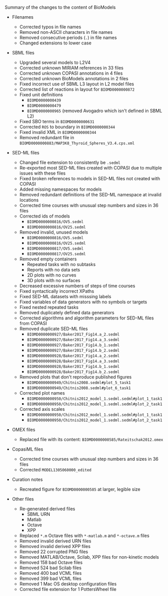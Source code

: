Summary of the changes to the content of BioModels

* Filenames
    * Corrected typos in file names
    * Removed non-ASCII characters in file names
    * Removed consecutive periods (`.`) in file names
    * Changed extensions to lower case

* SBML files
    * Upgraded several models to L2V4
    * Corrected unknown MIRIAM references in 33 files
    * Corrected unknown COPASI annotations in 4 files
    * Corrected unknown BioModels annotations in 2 files
    * Fixed incorrect use of SBML L3 layout in L2 model files
    * Corrected list of reactions in layout for `BIOMD0000000872`
    * Fixed unit definitions
        * `BIOMD0000000439`
        * `BIOMD0000000479`
        * `BIOMD0000000965` (removed Avogadro which isn't defined in SBML L2)
    * Fixed SBO terms in `BIOMD0000000631`
    * Corrected `ROS` to boundary in `BIOMD0000000344`
    * Fixed invalid XML in `BIOMD0000000344`
    * Removed redundant file in `BIOMD0000000883/MAP3K8_Thyroid_Spheres_V3.4.cps.xml`

* SED-ML files
    * Changed file extension to consistently be `.sedml`
    * Re-exported most SED-ML files created with COPASI due to multiple issues with these files
    * Fixed broken references to models in SED-ML files not created with COPASI
    * Added missing namespaces for models
    * Removed redundant definitions of the SED-ML namespace at invalid locations
    * Corrected time courses with unusual step numbers and sizes in 36 files
    * Corrected ids of models
        * `BIOMD0000000816/OV5.sedml`
        * `BIOMD0000000816/OV25.sedml`
    * Removed invalid, unused models
        * `BIOMD0000000816/OV5.sedml`
        * `BIOMD0000000816/OV25.sedml`
        * `BIOMD0000000817/OV5.sedml`
        * `BIOMD0000000817/OV25.sedml`
    * Removed empty containers
        * Repeated tasks with no subtasks
        * Reports with no data sets
        * 2D plots with no curves
        * 3D plots with no surfaces
    * Decreased excessive numbers of steps of time courses
    * Fixed syntactically incorrect XPaths
    * Fixed SED-ML datasets with misssing labels
    * Fixed variables of data generators with no symbols or targets
    * Fixed nested repeated tasks
    * Removed duplicately defined data generators
    * Corrected algorithms and algorithm parameters for SED-ML files from COPASI
    * Removed duplicate SED-ML files
        * `BIOMD0000000927/Baker2017_Fig14.a_2.sedml`
        * `BIOMD0000000927/Baker2017_Fig14.a_3.sedml`
        * `BIOMD0000000927/Baker2017_Fig14.b_1.sedml`
        * `BIOMD0000000927/Baker2017_Fig14.b_2.sedml`
        * `BIOMD0000000928/Baker2017_Fig14.a_2.sedml`
        * `BIOMD0000000928/Baker2017_Fig14.a_3.sedml`
        * `BIOMD0000000928/Baker2017_Fig14.b_1.sedml`
        * `BIOMD0000000928/Baker2017_Fig14.b_2.sedml`
    * Removed plots that don't reproduce published figures
        * `BIOMD0000000949/Chitnis2008.sedml#plot_5_task1`
        * `BIOMD0000000949/Chitnis2008.sedml#plot_6_task1`
    * Corrected plot names
        * `BIOMD0000000950/Chitnis2012_model_1.sedml.sedml#plot_1_task1`
        * `BIOMD0000000950/Chitnis2012_model_1.sedml.sedml#plot_2_task1`
    * Corrected axis scales
        * `BIOMD0000000950/Chitnis2012_model_1.sedml.sedml#plot_1_task1`
        * `BIOMD0000000950/Chitnis2012_model_1.sedml.sedml#plot_2_task1`

* OMEX files
    * Replaced file with its content: `BIOMD0000000585/Rateitschak2012.omex`

* CopasiML files
    * Corrected time courses with unusual step numbers and sizes in 36 files
    * Corrected `MODEL1305060000_edited`

* Curation notes
    * Recreated figure for `BIOMD0000000585` at larger, legible size

* Other files
    * Re-generated derived files
        * SBML URN
        * Matlab
        * Octave
        * XPP
    * Replaced `*.m` Octave files with `*-matlab.m` and `*-octave.m` files
    * Removed invalid derived URN files
    * Removed invalid derived XPP files
    * Removed 22 corrupted PNG files
    * Removed MATLAB/Octave, Scilab, XPP files for non-kinetic models
    * Removed 158 bad Octave files
    * Removed 524 bad Scilab files
    * Removed 400 bad VCML files
    * Removed 399 bad VCML files
    * Removed 1 Mac OS desktop configuration files
    * Corrected file extension for 1 PottersWheel file
